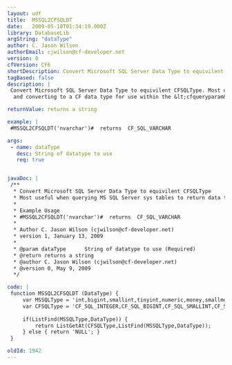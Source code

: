 ```yaml
---
layout: udf
title:  MSSQL2CFSQLDT
date:   2009-05-10T01:34:19.000Z
library: DatabaseLib
argString: "dataType"
author: C. Jason Wilson
authorEmail: cjwilson@cf-developer.net
version: 0
cfVersion: CF6
shortDescription: Convert Microsoft SQL Server Data Type to equivilent CFSQLType
tagBased: false
description: |
 Convert Microsoft SQL Server Data Type to equivilent CFSQLType. Most usefull when querying MS SQL Server sys tables to return data type from the table structure 
  and converting to a CF data type for use within the &lt;cfqueryparam&gt; tag.

returnValue: returns a string

example: |
 #MSSQL2CFSQLDT('nvarchar')#  returns  CF_SQL_VARCHAR

args:
 - name: dataType
   desc: String of datatype to use
   req: true


javaDoc: |
 /**
  * Convert Microsoft SQL Server Data Type to equivilent CFSQLType
  * Most useful when querying MS SQL Server sys tables to return data type from the table structure and converting to a CF data type for use within the &lt;cfqueryparam&gt; tag.
  * 
  * Example Usage
  * #MSSQL2CFSQLDT('nvarchar')#  returns  CF_SQL_VARCHAR
  * 
  * Author C. Jason Wilson (cjwilson@cf-developer.net) 
  * version 1, January 13, 2009
  * 
  * @param dataType      String of datatype to use (Required)
  * @return returns a string 
  * @author C. Jason Wilson (cjwilson@cf-developer.net) 
  * @version 0, May 9, 2009 
  */

code: |
 function MSSQL2CFSQLDT (DataType) {
     var MSSQLType = 'int,bigint,smallint,tinyint,numeric,money,smallmoney,bit,decimal,float,real,datetime,smalldatetime,char,nchar,varchar,nvarchar,text,ntext';
     var CFSQLType = 'CF_SQL_INTEGER,CF_SQL_BIGINT,CF_SQL_SMALLINT,CF_SQL_TINYINT,CF_SQL_NUMERIC,CF_SQL_MONEY4,CF_SQL_MONEY,CF_SQL_BIT,CF_SQL_DECIMAL,CF_SQL_FLOAT,CF_SQL_REAL,CF_SQL_TIMESTAMP,CF_SQL_DATE,CF_SQL_CHAR,CF_SQL_CHAR,CF_SQL_VARCHAR,CF_SQL_VARCHAR,CF_SQL_LONGVARCHAR,CF_SQL_LONGVARCHAR';
     
     if(ListFind(MSSQLType,DataType)) {
         return ListGetAt(CFSQLType,ListFind(MSSQLType,DataType));
     } else { return 'NULL'; }
 }

oldId: 1942
---
```


